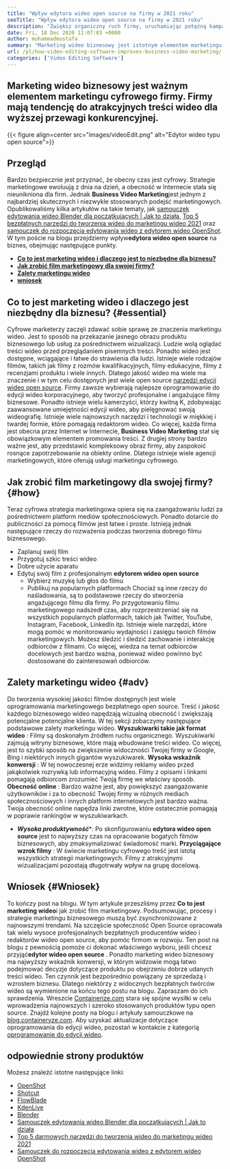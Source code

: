 ```yaml
---
title: "Wpływ edytora wideo open source na firmy w 2021 roku" 
seoTitle: "Wpływ edytora wideo open source na firmy w 2021 roku" 
description: "Zwiększ organiczny ruch firmy, uruchamiając potężną kampanię wideo. Ten post na blogu wyjaśnia zalety korzystania z edytora wideo typu open source." 
date: Fri, 18 Dec 2020 11:07:03 +0000
author: muhammadmustafa
summary: "Marketing wideo biznesowy jest istotnym elementem marketingu cyfrowego firmy. Firmy mają tendencję do atrakcyjnych treści wideo dla wyższej przewagi konkurencyjnej." 
url: /pl/how-video-editing-software-improves-business-video-marketing/
categories: ['Video Editing Software']
---
```


## Marketing wideo biznesowy jest ważnym elementem marketingu cyfrowego firmy. Firmy mają tendencję do atrakcyjnych treści wideo dla wyższej przewagi konkurencyjnej.

{{< figure align=center src="images/videoEdit.png" alt="Edytor wideo typu open source">}}


## Przegląd
Bardzo bezpiecznie jest przyznać, że obecny czas jest cyfrowy. Strategie marketingowe ewoluują z dnia na dzień, a obecność w Internecie stała się nieunikniona dla firm. Jednak **Business Video Marketing**jest jednym z najbardziej skutecznych i niezwykle stosowanych podejść marketingowych. Opublikowaliśmy kilka artykułów na takie tematy, jak [samouczek edytowania wideo Blender dla początkujących | Jak to działa][2], [Top 5 bezpłatnych narzędzi do tworzenia wideo do marketingu wideo 2021][3] oraz [samouczek do rozpoczęcia edytowania wideo z edytorem wideo OpenShot][4]. W tym poście na blogu przejdziemy wpływ**edytora wideo open source** na biznes, obejmując następujące punkty.
* **[Co to jest marketing wideo i dlaczego jest to niezbędne dla biznesu?][5]** 
* **[Jak zrobić film marketingowy dla swojej firmy?][6]** 
* **[Zalety marketingu wideo][7]** 
* **[wniosek][8]** 

## Co to jest marketing wideo i dlaczego jest niezbędny dla biznesu? {#essential}

Cyfrowe marketerzy zaczęli zdawać sobie sprawę ze znaczenia marketingu wideo. Jest to sposób na przekazanie jasnego obrazu produktu biznesowego lub usług za pośrednictwem wizualizacji. Ludzie wolą oglądać treści wideo przed przeglądaniem pisemnych treści. Ponadto wideo jest dostępne, wciągające i łatwe do strawienia dla ludzi. Istnieje wiele rodzajów filmów, takich jak filmy z rozmów kwalifikacyjnych, filmy edukacyjne, filmy z recenzjami produktu i wiele innych. Dlatego jakość wideo ma wiele ma znaczenie i w tym celu dostępnych jest wiele open source [narzędzi edycji wideo open source][1]. Firmy zawsze wybierają najlepsze oprogramowanie do edycji wideo korporacyjnego, aby tworzyć profesjonalne i angażujące filmy biznesowe.
Ponadto istnieje wielu kamerzyści, którzy kwitną K, zdobywając zaawansowane umiejętności edycji wideo, aby pielęgnować swoją wideografię. Istnieje wiele najnowszych narzędzi i technologii w miękkiej i twardej formie, które pomagają redaktorom wideo. Co więcej, każda firma jest obecna przez Internet w Internecie, **Business Video Marketing** stał się obowiązkowym elementem promowania treści. Z drugiej strony bardzo ważne jest, aby przedstawić kompleksowy obraz firmy, aby zaspokoić rosnące zapotrzebowanie na obiekty online. Dlatego istnieje wiele agencji marketingowych, które oferują usługi marketingu cyfrowego.

## Jak zrobić film marketingowy dla swojej firmy? {#how}

Teraz cyfrowa strategia marketingowa opiera się na zaangażowaniu ludzi za pośrednictwem platform mediów społecznościowych. Ponadto dotarcie do publiczności za pomocą filmów jest łatwe i proste. Istnieją jednak następujące rzeczy do rozważenia podczas tworzenia dobrego filmu biznesowego.
  * Zaplanuj swój film
  * Przygotuj szkic treści wideo
  * Dobre użycie aparatu
* Edytuj swój film z profesjonalnym **edytorem wideo open source** 
  * Wybierz muzykę lub głos do filmu
  * Publikuj na popularnych platformach
Chociaż są inne rzeczy do naśladowania, są to podstawowe rzeczy do stworzenia angażującego filmu dla firmy. Po przygotowaniu filmu marketingowego nadszedł czas, aby rozprzestrzeniać się na wszystkich popularnych platformach, takich jak Twitter, YouTube, Instagram, Facebook, LinkedIn itp. Istnieje wiele narzędzi, które mogą pomóc w monitorowaniu wydajności i zasięgu twoich filmów marketingowych. Możesz śledzić i śledzić zachowanie i interakcję odbiorców z filmami. Co więcej, wiedza na temat odbiorców docelowych jest bardzo ważna, ponieważ wideo powinno być dostosowane do zainteresowań odbiorców.

## Zalety marketingu wideo  {#adv}

Do tworzenia wysokiej jakości filmów dostępnych jest wiele oprogramowania marketingowego bezpłatnego open source. Treść i jakość każdego biznesowego wideo napędzają wizualną obecność i zwiększają potencjalne potencjalne klienta. W tej sekcji zobaczymy następujące podstawowe zalety marketingu wideo.
**Wyszukiwarki takie jak format wideo** : Filmy są doskonałym źródłem ruchu organicznego. Wyszukiwarki zajmują witryny biznesowe, które mają wbudowane treści wideo. Co więcej, jest to szybki sposób na zwiększenie widoczności Twojej firmy w Google, Bing i niektórych innych gigantów wyszukiwarek.
**Wysoka wskaźnik konwersji** : W tej nowoczesnej erze widzimy reklamy wideo przed jakąkolwiek rozrywką lub informacyjną wideo. Filmy z opisami i linkami pomagają odbiorcom zrozumieć Twoją firmę we właściwy sposób.
**Obecność online** : Bardzo ważne jest, aby powiększyć zaangażowanie użytkowników i za to obecność Twojej firmy w różnych mediach społecznościowych i innych platform internetowych jest bardzo ważna. Twoja obecność online napędza linki zwrotne, które ostatecznie pomagają w poprawie rankingów w wyszukiwarkach.
* ***Wysoka produktywność****: Po skonfigurowaniu **edytora wideo open source** jest to najwyższy czas na opracowanie bogatych filmów biznesowych, aby zmaksymalizować świadomość marki.
**Przyciągające wzrok filmy** : W świecie marketingu cyfrowego treść jest istotą wszystkich strategii marketingowych. Filmy z atrakcyjnymi wizualizacjami pozostają długotrwały wpływ na grupę docelową.

## Wniosek {#Wniosek}

To kończy post na blogu. W tym artykule przeszliśmy przez **Co to jest marketing wideo**i jak zrobić film marketingowy. Podsumowując, procesy i strategie marketingu biznesowego muszą być zsynchronizowane z najnowszymi trendami. Na szczęście społeczność Open Source opracowała tak wielu wysoce profesjonalnych bezpłatnych producentów wideo i redaktorów wideo open source, aby pomóc firmom w rozwoju. Ten post na blogu z pewnością pomoże ci dokonać właściwego wyboru, jeśli chcesz przyjąć**edytor wideo open source** . Ponadto marketing wideo biznesowy ma najwyższy wskaźnik konwersji, w którym widzowie mogą łatwo podejmować decyzje dotyczące produktu po obejrzeniu dobrze udanych treści wideo. Ten czynnik jest bezpośrednio powiązany ze sprzedażą i wzrostem biznesu. Dlatego niektórzy z widocznych bezpłatnych twórców wideo są wymienione na końcu tego postu na blogu. Zapraszam do ich sprawdzenia.
Wreszcie [Containerize.com][9] stara się spójne wysiłki w celu wprowadzenia najnowszych i szeroko stosowanych produktów typu open source. Znajdź kolejne posty na blogu i artykuły samouczkowe na [blog.containeryze.com][10]. Aby uzyskać aktualizacje dotyczące oprogramowania do edycji wideo, pozostań w kontakcie z kategorią [oprogramowanie do edycji wideo][1].

## odpowiednie strony produktów
Możesz znaleźć istotne następujące linki:
  * [OpenShot][11]
  * [Shotcut][12]
  * [FlowBlade][13]
  * [KdenLive][14]
  * [Blender][15]
  * [Samouczek edytowania wideo Blender dla początkujących | Jak to działa][2]
  * [Top 5 darmowych narzędzi do tworzenia wideo do marketingu wideo 2021][3]
  * [Samouczek do rozpoczęcia edytowania wideo z edytorem wideo OpenShot][4]



[1]: https://products.containerize.com/video-editing-software
[2]: https://blog.containerize.com/video-editing-software/blender-video-editing-tutorial-for-beginners/
[3]: https://blog.containerize.com/video-editing-software/top-5-open-source-video-editor-software-for-video-marketing/
[4]: https://blog.containerize.com/video-editing-software/openshot-video-editor-tutorial-for-beginners-open-source/
[5]: #essential
[6]: #how
[7]: #adv
[8]: #Conclusion
[9]: https://www.containerize.com/
[10]: https://blog.containerize.com/
[11]: https://products.containerize.com/video-editing-software/openshot
[12]: https://products.containerize.com/video-editing-software/shotcut
[13]: https://products.containerize.com/video-editing-software/flowblade
[14]: https://products.containerize.com/video-editing-software/kdenlive
[15]: https://products.containerize.com/video-editing-software/blender
